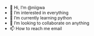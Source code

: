 - 👋 Hi, I’m @niigwa
- 👀 I’m interested in everything 
- 🌱 I’m currently learning python
- 💞️ I’m looking to collaborate on anything 
- 📫 How to reach me email

<!---
niigwa/niigwa is a ✨ special ✨ repository because its `README.md` (this file) appears on your GitHub profile.
You can click the Preview link to take a look at your changes.
--->
